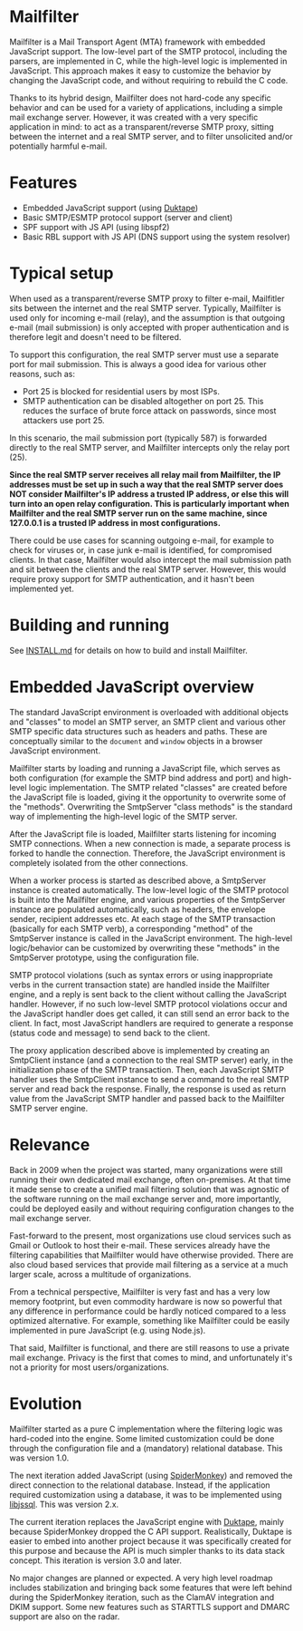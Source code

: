 Mailfilter
==========

Mailfilter is a Mail Transport Agent (MTA) framework with embedded JavaScript
support. The low-level part of the SMTP protocol, including the parsers, are
implemented in C, while the high-level logic is implemented in JavaScript. This
approach makes it easy to customize the behavior by changing the JavaScript
code, and without requiring to rebuild the C code.

Thanks to its hybrid design, Mailfilter does not hard-code any specific behavior
and can be used for a variety of applications, including a simple mail exchange
server. However, it was created with a very specific application in mind: to act
as a transparent/reverse SMTP proxy, sitting between the internet and a real SMTP
server, and to filter unsolicited and/or potentially harmful e-mail.

# Features

* Embedded JavaScript support (using [Duktape](http://duktape.org/))
* Basic SMTP/ESMTP protocol support (server and client)
* SPF support with JS API (using libspf2)
* Basic RBL support with JS API (DNS support using the system resolver)

# Typical setup

When used as a transparent/reverse SMTP proxy to filter e-mail, Mailfitler sits
between the internet and the real SMTP server. Typically, Mailfilter is used
only for incoming e-mail (relay), and the assumption is that outgoing e-mail
(mail submission) is only accepted with proper authentication and is therefore
legit and doesn't need to be filtered.

To support this configuration, the real SMTP server must use a separate port for
mail submission. This is always a good idea for various other reasons, such as:
* Port 25 is blocked for residential users by most ISPs.
* SMTP authentication can be disabled altogether on port 25. This reduces the
  surface of brute force attack on passwords, since most attackers use port 25.

In this scenario, the mail submission port (typically 587) is forwarded directly
to the real SMTP server, and Mailfilter intercepts only the relay port (25).

<b>Since the real SMTP server receives all relay mail from Mailfilter, the IP
addresses must be set up in such a way that the real SMTP server does NOT
consider Mailfilter's IP address a trusted IP address, or else this will turn
into an open relay configuration. This is particularly important when Mailfilter
and the real SMTP server run on the same machine, since 127.0.0.1 is a trusted
IP address in most configurations.</b>

There could be use cases for scanning outgoing e-mail, for example to check for
viruses or, in case junk e-mail is identified, for compromised clients. In that
case, Mailfilter would also intercept the mail submission path and sit between
the clients and the real SMTP server. However, this would require proxy support
for SMTP authentication, and it hasn't been implemented yet.

# Building and running

See [INSTALL.md](docs/INSTALL.md) for details on how to build and install
Mailfilter.

# Embedded JavaScript overview

The standard JavaScript environment is overloaded with additional objects and
"classes" to model an SMTP server, an SMTP client and various other SMTP
specific data structures such as headers and paths. These are conceptually
similar to the `document` and `window` objects in a browser JavaScript
environment.

Mailfilter starts by loading and running a JavaScript file, which serves as both
configuration (for example the SMTP bind address and port) and high-level logic
implementation. The SMTP related "classes" are created before the JavaScript
file is loaded, giving it the opportunity to overwrite some of the "methods".
Overwriting the SmtpServer "class methods" is the standard way of implementing
the high-level logic of the SMTP server.

After the JavaScript file is loaded, Mailfilter starts listening for incoming
SMTP connections. When a new connection is made, a separate process is forked to
handle the connection. Therefore, the JavaScript environment is completely
isolated from the other connections.

When a worker process is started as described above, a SmtpServer instance is
created automatically. The low-level logic of the SMTP protocol is built into
the Mailfilter engine, and various properties of the SmtpServer instance are
populated automatically, such as headers, the envelope sender, recipient
addresses etc. At each stage of the SMTP transaction (basically for each SMTP
verb), a corresponding "method" of the SmtpServer instance is called in the
JavaScript environment. The high-level logic/behavior can be customized by
overwriting these "methods" in the SmtpServer prototype, using the configuration
file.

SMTP protocol violations (such as syntax errors or using inappropriate verbs in
the current transaction state) are handled inside the Mailfilter engine, and a
reply is sent back to the client without calling the JavaScript handler.
However, if no such low-level SMTP protocol violations occur and the JavaScript
handler does get called, it can still send an error back to the client. In fact,
most JavaScript handlers are required to generate a response (status code and
message) to send back to the client.

The proxy application described above is implemented by creating an SmtpClient
instance (and a connection to the real SMTP server) early, in the initialization
phase of the SMTP transaction. Then, each JavaScript SMTP handler uses the
SmtpClient instance to send a command to the real SMTP server and read back the
response. Finally, the response is used as return value from the JavaScript SMTP
handler and passed back to the Mailfilter SMTP server engine.

# Relevance

Back in 2009 when the project was started, many organizations were still running
their own dedicated mail exchange, often on-premises. At that time it made sense
to create a unified mail filtering solution that was agnostic of the software
running on the mail exchange server and, more importantly, could be deployed
easily and without requiring configuration changes to the mail exchange server.

Fast-forward to the present, most organizations use cloud services such as Gmail
or Outlook to host their e-mail. These services already have the filtering
capabilities that Mailfilter would have otherwise provided. There are also cloud
based services that provide mail filtering as a service at a much larger scale,
across a multitude of organizations.

From a technical perspective, Mailfilter is very fast and has a very low memory
footprint, but even commodity hardware is now so powerful that any difference in
performance could be hardly noticed compared to a less optimized alternative.
For example, something like Mailfilter could be easily implemented in pure
JavaScript (e.g. using Node.js).

That said, Mailfilter is functional, and there are still reasons to use a
private mail exchange. Privacy is the first that comes to mind, and
unfortunately it's not a priority for most users/organizations.

# Evolution

Mailfilter started as a pure C implementation where the filtering logic was
hard-coded into the engine. Some limited customization could be done through the
configuration file and a (mandatory) relational database. This was version 1.0.

The next iteration added JavaScript (using [SpiderMonkey](https://spidermonkey.dev/))
and removed the direct connection to the relational database. Instead, if the
application required customization using a database, it was to be implemented
using [libjssql](https://github.com/mindbit/libjssql). This was version 2.x.

The current iteration replaces the JavaScript engine with [Duktape](http://duktape.org/),
mainly because SpiderMonkey dropped the C API support. Realistically, Duktape is
easier to embed into another project because it was specifically created for
this purpose and because the API is much simpler thanks to its data stack
concept. This iteration is version 3.0 and later.

No major changes are planned or expected. A very high level roadmap includes
stabilization and bringing back some features that were left behind during the
SpiderMonkey iteration, such as the ClamAV integration and DKIM support. Some
new features such as STARTTLS support and DMARC support are also on the radar.
